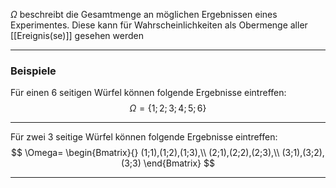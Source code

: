 $\Omega$ beschreibt die Gesamtmenge an möglichen Ergebnissen eines Experimentes. Diese kann für Wahrscheinlichkeiten als Obermenge aller [[Ereignis(se)]] gesehen werden

---
### Beispiele
Für einen $6$ seitigen Würfel können folgende Ergebnisse eintreffen:
$$
\Omega=\{1;2;3;4;5;6\}
$$

---
Für zwei $3$ seitige Würfel können folgende Ergebnisse eintreffen:
$$
\Omega=
\begin{Bmatrix}{}
	(1;1),(1;2),(1;3),\\
	(2;1),(2;2),(2;3),\\
	(3;1),(3;2),(3;3)
\end{Bmatrix}
$$

---